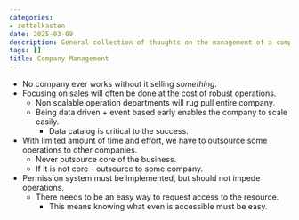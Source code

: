 ```yaml
---
categories:
- zettelkasten
date: 2025-03-09
description: General collection of thoughts on the management of a company
tags: []
title: Company Management
---
```


- No company ever works without it selling *something*.
- Focusing on sales will often be done at the cost of robust operations.
    - Non scalable operation departments will rug pull entire company.
    - Being data driven + event based early enables the company to scale easily.
        - Data catalog is critical to the success.
- With limited amount of time and effort, we have to outsource some operations to other companies.
    - Never outsource core of the business.
    - If it is not core - outsource to some company.
- Permission system must be implemented, but should not impede operations. 
    - There needs to be an easy way to request access to the resource.
        - This means knowing what even is accessible must be easy.